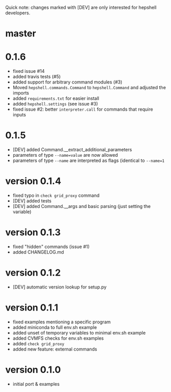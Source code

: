 Quick note: changes marked with [DEV] are only interested for hepshell developers.

# master

# 0.1.6
 - fixed issue #14
 - added travis tests (#5)
 - added support for arbitrary command modules (#3)
 - Moved `hepshell.commands.Command` to `hepshell.Command` and adjusted the imports
 - added `requirements.txt` for easier install
 - added `hepshell.settings` (see issue #3)
 - fixed issue #2: better `interpreter.call` for commands that require inputs

# 0.1.5
 - [DEV] added Command.__extract_additional_parameters
 - parameters of type `--name=value` are now allowed
 - parameters of type `--name` are interpreted as flags (identical to `--name=1`

# version 0.1.4
 - fixed typo in `check grid_proxy` command
 - [DEV] added tests
 - [DEV] added Command.__args and basic parsing (just setting the variable)

# version 0.1.3
 - fixed "hidden" commands (issue #1)
 - added CHANGELOG.md

# version 0.1.2
 - [DEV] automatic version lookup for setup.py

# version 0.1.1
 - fixed examples mentioning a specific program
 - added miniconda to full env.sh example
 - added unset of temporary variables to minimal env.sh example
 - added CVMFS checks for env.sh examples
 - added `check grid_proxy`
 - added new feature: external commands

# version 0.1.0
 - initial port & examples
